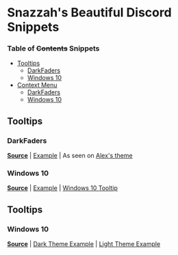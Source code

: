 # Snazzah's Beautiful Discord Snippets
### Table of ~~Contents~~ Snippets
- [Tooltips](#Tooltips)
  - [DarkFaders](#darkfaders)
  - [Windows 10](#tt/windows10)
- [Context Menu](#context-menu)
  - [DarkFaders](#darkfaders)
  - [Windows 10](#cm/windows10)

## <a name="tooltips"></a>Tooltips
### <a name="darkfaders"></a>DarkFaders
**[Source](https://github.com/SnazzyPine25/BeautifulDiscordSnippets/blob/master/Tooltips/DarkFaders.css)** | 
[Example](http://i.imgur.com/VDhl9Q1.gif) | As seen on [Alex's theme](https://github.com/AlexFlipnote/Discord_Theme)

### <a name="tt/windows10"></a>Windows 10
**[Source](https://github.com/SnazzyPine25/BeautifulDiscordSnippets/blob/master/Tooltips/Windows10.css)** | 
[Example](http://i.imgur.com/AaUWFVu.png) | [Windows 10 Tooltip](http://i.imgur.com/TxQ37gr.png)

## <a name="tooltips"></a>Tooltips

### <a name="tt/windows10"></a>Windows 10
**[Source](https://github.com/SnazzyPine25/BeautifulDiscordSnippets/blob/master/ContextMenu/Windows10.css)** | 
[Dark Theme Example](http://i.imgur.com/OSijiwR.png) | [Light Theme Example](http://i.imgur.com/K5HNWUG.png)